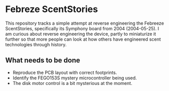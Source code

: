 # Febreze ScentStories
 This repository tracks a simple attempt at reverse engineering the Febreeze ScentStories, specifically its Symphony board from 2004 (2004-05-25). I am curious about reverse engineering the device, partly to miniaturize it further so that more people can look at how others have engineered scent technologies through history.

 ## What needs to be done
 * Reproduce the PCB layout with correct footprints.
 * Identify the FEGO153S mystery microcontroller being used.
 * The disk motor control is a bit mysterious at the moment. 